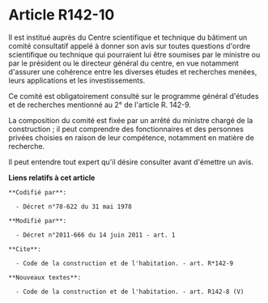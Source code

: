 # Article R142-10

Il est institué auprès du Centre scientifique et technique du bâtiment un comité consultatif appelé à donner son avis sur
toutes questions d'ordre scientifique ou technique qui pourraient lui être soumises par le ministre ou par le président ou le
directeur général du centre, en vue notamment d'assurer une cohérence entre les diverses études et recherches menées, leurs
applications et les investissements. 

Ce comité est obligatoirement consulté sur le programme général d'études et de recherches mentionné au 2° de l'article R.
142-9. 

La composition du comité est fixée par un arrêté du ministre chargé de la construction ; il peut comprendre des
fonctionnaires et des personnes privées choisies en raison de leur compétence, notamment en matière de recherche. 

Il peut entendre tout expert qu'il désire consulter avant d'émettre un avis.

**Liens relatifs à cet article**

	**Codifié par**:

	  - Décret n°78-622 du 31 mai 1978

	**Modifié par**:

	  - Décret n°2011-666 du 14 juin 2011 - art. 1

	**Cite**:

	  - Code de la construction et de l'habitation. - art. R*142-9

	**Nouveaux textes**:

	  - Code de la construction et de l'habitation. - art. R142-8 (V)
